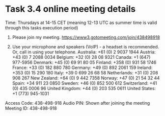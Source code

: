 Task 3.4 online meeting details
===============================

Time: Thursdays at 14-15 CET (meaning 12-13 UTC as summer time is valid through this tasks execution period)

1. Please join my meeting.
https://www3.gotomeeting.com/join/438498918

2. Use your microphone and speakers (VoIP) - a headset is recommended.
Or, call in using your telephone.
Australia: +61 (0) 2 9037 1944
Austria: +43 (0) 7 2088 0034
Belgium: +32 (0) 28 08 9321
Canada: +1 (647) 977-5956
Denmark: +45 (0) 69 91 80 05
Finland: +358 (0) 931 58 1746
France: +33 (0) 182 880 780
Germany: +49 (0) 892 2061 159
Ireland: +353 (0) 15 290 180
Italy: +39 0 699 26 68 58
Netherlands: +31 (0) 208 908 267
New Zealand: +64 (0) 9 442 7358
Norway: +47 (0) 21 54 32 44
Spain: +34 911 23 0850
Sweden: +46 (0) 852 500 612
Switzerland: +41 (0) 435 0006 96
United Kingdom: +44 (0) 203 535 0611
United States: +1 (773) 945-1031

Access Code: 438-498-918
Audio PIN: Shown after joining the meeting
Meeting ID: 438-498-918

